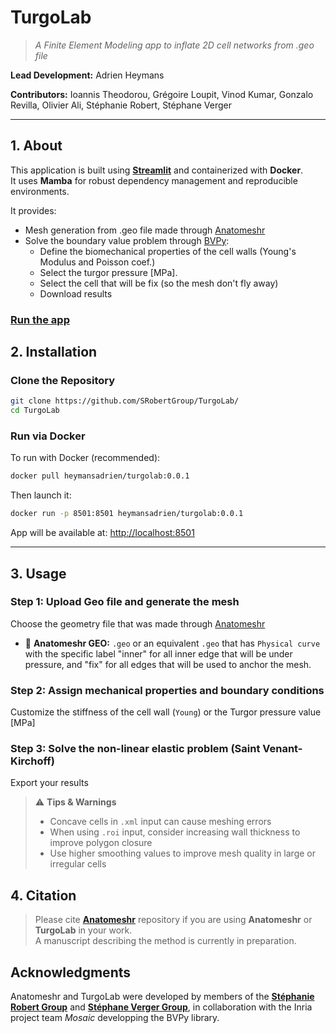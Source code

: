 # TurgoLab

> _A Finite Element Modeling app to inflate 2D cell networks from .geo file_

**Lead Development:**   Adrien Heymans

**Contributors:** 
Ioannis Theodorou, Grégoire Loupit, Vinod Kumar, Gonzalo Revilla, Olivier Ali, Stéphanie Robert, Stéphane Verger

---

## 1. About

This application is built using **[Streamlit](https://streamlit.io/)** and containerized with **Docker**.  
It uses **Mamba** for robust dependency management and reproducible environments.

It provides:

- Mesh generation from .geo file made through [Anatomeshr](https://anatomeshr.serve.scilifelab.se/)
- Solve the boundary value problem through [BVPy](https://gitlab.inria.fr/mosaic/bvpy):
  - Define the biomechanical properties of the cell walls (Young's Modulus and Poisson coef.)
  - Select the turgor pressure [MPa].
  - Select the cell that will be fix (so the mesh don't fly away)
  - Download results

### [Run the app](https://turgolab.serve.scilifelab.se/) 

## 2. Installation

### Clone the Repository

```bash
git clone https://github.com/SRobertGroup/TurgoLab/
cd TurgoLab
```

### Run via Docker

To run with Docker (recommended):

```bash
docker pull heymansadrien/turgolab:0.0.1
```

Then launch it:

```bash
docker run -p 8501:8501 heymansadrien/turgolab:0.0.1
```

App will be available at: [http://localhost:8501](http://localhost:8501)

---

## 3. Usage

### Step 1: Upload Geo file and generate the mesh

Choose the geometry file that was made through [Anatomeshr](https://anatomeshr.serve.scilifelab.se/)

- 📂 **Anatomeshr GEO:** `.geo` or an equivalent `.geo` that has `Physical curve` with the specific label "inner" for all inner edge that will be under pressure, and "fix" for all edges that will be used to anchor the mesh.

### Step 2: Assign mechanical properties and boundary conditions

Customize the stiffness of the cell wall (`Young`) or the Turgor pressure value [MPa]

### Step 3: Solve the non-linear elastic problem (Saint Venant-Kirchoff)

Export your results 



> ⚠️ **Tips & Warnings**
>
> - Concave cells in `.xml` input can cause meshing errors
> - When using `.roi` input, consider increasing wall thickness to improve polygon closure
> - Use higher smoothing values to improve mesh quality in large or irregular cells



## 4. Citation

> Please cite [**Anatomeshr**](https://github.com/SRobertGroup/Anatomeshr) repository if you are using **Anatomeshr** or **TurgoLab** in your work.  
> A manuscript describing the method is currently in preparation.



## Acknowledgments

Anatomeshr and TurgoLab were developed by members of the [**Stéphanie Robert Group**](https://srobertgroup.com/) and [**Stéphane Verger Group**](https://www.upsc.se/researchers/6177-verger-stephane-mechanics-and-dynamics-of-cell-to-cell-adhesion-in-plants.html), in collaboration with the Inria project team *Mosaic* developping the BVPy library.
